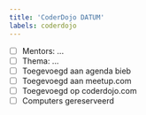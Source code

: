 ```yaml
---
title: 'CoderDojo DATUM'
labels: coderdojo
---
```


* [ ] Mentors: ...
* [ ] Thema: ...
* [ ] Toegevoegd aan agenda bieb
* [ ] Toegevoegd aan meetup.com
* [ ] Toegevoegd op coderdojo.com
* [ ] Computers gereserveerd
